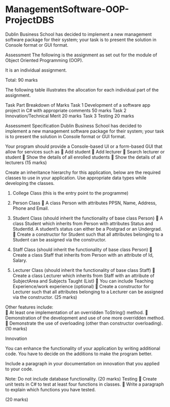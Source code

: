 # ManagementSoftware-OOP-ProjectDBS
Dublin Business School has decided to implement a new management software package for their system; 
your task is to present the solution in Console format or GUI format.


Assessment
The following is the assignment as set out for the module of Object Oriented Programming (OOP). 

It is an individual assignment. 

Total: 90 marks

The following table illustrates the allocation for each individual part of the assignment.

Task	Part	Breakdown of Marks
Task 1 	Development of a software app project in C# with appropriate comments	50 marks
Task 2	Innovation/Technical Merit	20 marks
Task 3	Testing	20 marks

 
Assessment Specification
Dublin Business School has decided to implement a new management software package for their system; your task is to present the solution in Console format or GUI format.

Your program should provide a Console-based UI or a form-based GUI that allow for services such as 
	Add student
	Add lecturer
	Search lecturer or student
	Show the details of all enrolled students
	Show the details of all lecturers							  (15 marks)

Create an inheritance hierarchy for this application, below are the required classes to use in your application. Use appropriate data types while developing the classes.

1.	 College Class (this is the entry point to the programme)

2.	Person Class
	A class Person with attributes PPSN, Name, Address, Phone and Email.		

3.	Student Class (should inherit the functionality of base class Person)
	A class Student which inherits from Person with attributes Status and StudentId. A student’s status can either be a Postgrad or an Undergrad.
	Create a constructor for Student such that all attributes belonging to a Student can be assigned via the constructor.

4.	Staff Class (should inherit the functionality of base class Person)
	Create a class Staff that inherits from Person with an attribute of Id, Salary.

5.	Lecturer Class (should inherit the functionality of base class Staff)
	Create a class Lecturer which inherits from Staff with an attribute of SubjectArea and Subjects Taught (List)
	You can include Teaching Experience/work experience (optional)
	Create a constructor for Lecturer such that all attributes belonging to a Lecturer can be assigned via the constructor.
  (25 marks)

Other features include:									
	At least one implementation of an overridden ToString() method. 
	Demonstration of the development and use of one more overridden method.
	Demonstrate the use of overloading (other than constructor overloading).
 	(10 marks)

Innovation

You can enhance the functionality of your application by writing additional code. You have to decide on the additions to make the program better.  

Include a paragraph in your documentation on innovation that you applied to your code.

Note: Do not include database functionality. 
(20 marks)
Testing
	Create unit tests in C# to test at least four functions in classes.
	Write a paragraph to explain which functions you have tested.

(20 marks)


